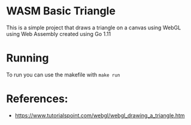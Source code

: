 # WASM Basic Triangle

This is a simple project that draws a triangle on a canvas using WebGL using Web Assembly created using Go 1.11

# Running
To run you can use the makefile with `make run`

# References:
- https://www.tutorialspoint.com/webgl/webgl_drawing_a_triangle.htm
